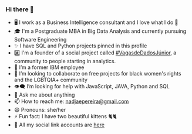 ### Hi there 👋

- 🖥️ I work as a Business Intelligence consultant and I love what I do 💙
- 🎓 I'm a Postgraduate MBA in Big Data Analysis and currently pursuing Software Engineering
- ✨ I have SQL and Python projects pinned in this profile
- #️⃣ I'm a founder of a social project called [#VagasdeDadosJúnior](https://linktr.ee/vagasdedadosjunior), a community to people starting in analytics. 
- 🔭 I’m a former IBM employee 
- 👯 I’m looking to collaborate on free projects for black women's rights and the LGBTQIA+ community 
- 👁️‍🗨️ I’m looking for help with JavaScript, JAVA, Python and SQL
- 💬 Ask me about anything
- 📫 How to reach me: nadjaepereira@gmail.com
- 😄 Pronouns: she/her
- ⚡ Fun fact: I have two beautiful kittens 🐈🐈
- 📱 All my social link accounts are <a href="https://about.me/nadjapereira"> here</a>

